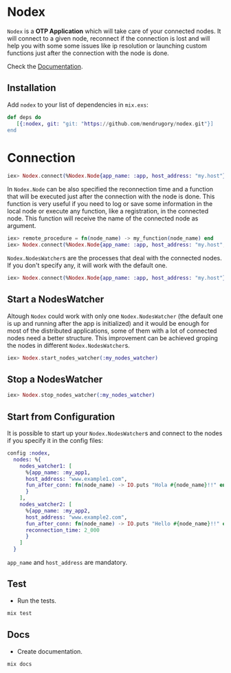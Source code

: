 # Nodex

`Nodex` is a __OTP Application__ which will take care of your connected nodes. It will
connect to a given node, reconnect if the connection is lost and will help you with some
some issues like ip resolution or launching custom functions just after the connection 
with the node is done.

Check the [Documentation](https://mendrugory.github.io/nodex).


## Installation
  Add `nodex` to your list of dependencies in `mix.exs`:

  ```elixir
  def deps do
     [{:nodex, git: "git: "https://github.com/mendrugory/nodex.git"}]
  end
  ```
# Connection
  ```elixir
  iex> Nodex.connect(%Nodex.Node{app_name: :app, host_address: "my.host"})
  ```
  In `Nodex.Node` can be also specified the reconnection time and a function 
  that will be executed just after the connection with the node is done. This function is very 
  useful if you need to log or save some information in the local node or execute any function, like a registration, in the connected node. This function will receive the name of the connected node as argument.
  ```elixir
  iex> remote_procedure = fn(node_name) -> my_function(node_name) end
  iex> Nodex.connect(%Nodex.Node{app_name: :app, host_address: "my.host", fun_after_conn: remote_procedure, reconnection_time: 10_000})
  ```

  `Nodex.NodesWatcher`s are the processes that deal with the connected nodes. If you don't specify any, it will work with the default one.
  ```elixir
  iex> Nodex.connect(%Nodex.Node{app_name: :app, host_address: "my.host"}, :my_nodes_watcher)
  ```

## Start a NodesWatcher
  Altough `Nodex` could work with only one `Nodex.NodesWatcher` (the default one is up and running after the app is initialized) and it would be enough for most of the distributed applications, some of them with a lot of connected nodes need a better structure. This improvement can be achieved groping the nodes in different `Nodex.NodesWatcher`s.
  ```elixir
  iex> Nodex.start_nodes_watcher(:my_nodes_watcher)
  ```

## Stop a NodesWatcher
  ```elixir
  iex> Nodex.stop_nodes_watcher(:my_nodes_watcher)
  ```

## Start from Configuration
It is possible to start up your `Nodex.NodesWatcher`s and connect to the nodes if you specify 
it in the config files:
```elixir
config :nodex,
  nodes: %{
    nodes_watcher1: [
      %{app_name: :my_app1,
      host_address: "www.example1.com",
      fun_after_conn: fn(node_name) -> IO.puts "Hola #{node_name}!!" end
      }
    ],
    nodes_watcher2: [
      %{app_name: :my_app2,
      host_address: "www.example2.com",
      fun_after_conn: fn(node_name) -> IO.puts "Hello #{node_name}!!" end,
      reconnection_time: 2_000
      }
    ]                        
  }
```
`app_name` and `host_address` are mandatory.

## Test
  * Run the tests.
  ```bash
  mix test
  ```

## Docs
  * Create documentation.
  ```bash
  mix docs
  ```